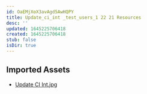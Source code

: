 ```yaml
---
id: OaEMjXoX3avAgd5AwHQPY
title: Update_ci_int _test_users_1 22 21 Resources
desc: ''
updated: 1645225706418
created: 1645225706418
stub: false
isDir: true
---
```

## Imported Assets
- [Update CI Int.jpg](/assets/update-ci-int.jpg)

